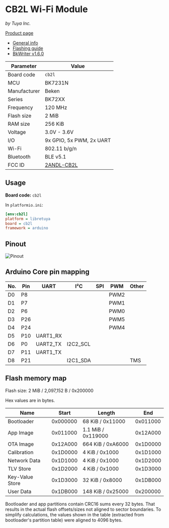 # CB2L Wi-Fi Module

*by Tuya Inc.*

[Product page](https://developer.tuya.com/en/docs/iot/cb2l-module-datasheet?id=Kai2eku1m3pyl)

- [General info](../../docs/platform/beken-72xx/README.md)
- [Flashing guide](../../docs/platform/beken-72xx/flashing.md)
- [BkWriter v1.6.0](https://images.tuyacn.com/smart/bk_writer1.60/bk_writer1.60.exe)

Parameter    | Value
-------------|------------------------------------------
Board code   | `cb2l`
MCU          | BK7231N
Manufacturer | Beken
Series       | BK72XX
Frequency    | 120 MHz
Flash size   | 2 MiB
RAM size     | 256 KiB
Voltage      | 3.0V - 3.6V
I/O          | 9x GPIO, 5x PWM, 2x UART
Wi-Fi        | 802.11 b/g/n
Bluetooth    | BLE v5.1
FCC ID       | [2ANDL-CB2L](https://fccid.io/2ANDL-CB2L)

## Usage

**Board code:** `cb2l`

In `platformio.ini`:

```ini
[env:cb2l]
platform = libretuya
board = cb2l
framework = arduino
```

## Pinout

![Pinout](pinout_cb2l.svg)

## Arduino Core pin mapping

No. | Pin | UART     | I²C      | SPI | PWM  | Other
----|-----|----------|----------|-----|------|------
D0  | P8  |          |          |     | PWM2 |
D1  | P7  |          |          |     | PWM1 |
D2  | P6  |          |          |     | PWM0 |
D3  | P26 |          |          |     | PWM5 |
D4  | P24 |          |          |     | PWM4 |
D5  | P10 | UART1_RX |          |     |      |
D6  | P0  | UART2_TX | I2C2_SCL |     |      |
D7  | P11 | UART1_TX |          |     |      |
D8  | P21 |          | I2C1_SDA |     |      | TMS

## Flash memory map

Flash size: 2 MiB / 2,097,152 B / 0x200000

Hex values are in bytes.

Name            | Start    | Length             | End
----------------|----------|--------------------|---------
Bootloader      | 0x000000 | 68 KiB / 0x11000   | 0x011000
App Image       | 0x011000 | 1.1 MiB / 0x119000 | 0x12A000
OTA Image       | 0x12A000 | 664 KiB / 0xA6000  | 0x1D0000
Calibration     | 0x1D0000 | 4 KiB / 0x1000     | 0x1D1000
Network Data    | 0x1D1000 | 4 KiB / 0x1000     | 0x1D2000
TLV Store       | 0x1D2000 | 4 KiB / 0x1000     | 0x1D3000
Key-Value Store | 0x1D3000 | 32 KiB / 0x8000    | 0x1DB000
User Data       | 0x1DB000 | 148 KiB / 0x25000  | 0x200000

Bootloader and app partitions contain CRC16 sums every 32 bytes. That results in the actual flash offsets/sizes not aligned to sector boundaries. To simplify calculations, the values shown in the table (extracted from bootloader's partition table) were aligned to 4096 bytes.
